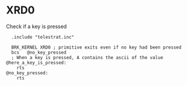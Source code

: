 # XRD0

Check if a key is pressed

```ca65
  .include "telestrat.inc"

  BRK_KERNEL XRD0 ; primitive exits even if no key had been pressed
  bcs   @no_key_pressed
  ; When a key is pressed, A contains the ascii of the value
@here_a_key_is_pressed:
    rts
@no_key_pressed:
    rts
```

